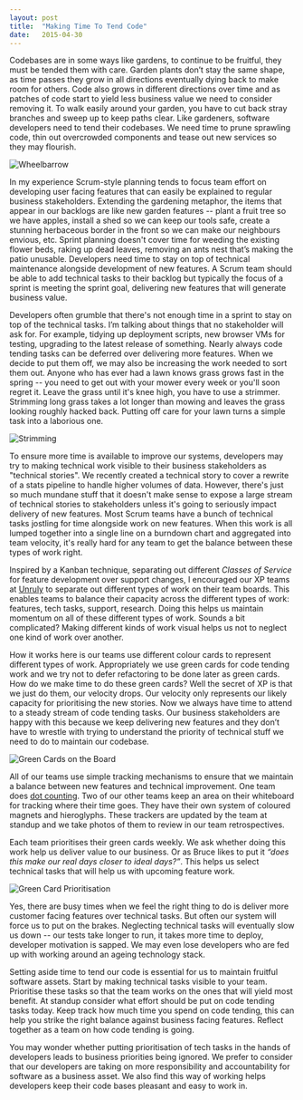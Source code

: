 ```yaml
---
layout: post
title:  "Making Time To Tend Code"
date:   2015-04-30 
---
```


Codebases are in some ways like gardens, to continue to be fruitful, they must be tended them with care. Garden plants don’t stay the same shape, as time passes they grow in all directions eventually dying back to make room for others. Code also grows in different directions over time and as patches of code start to yield less business value we need to consider removing it. To walk easily around your garden, you have to cut back stray branches and sweep up to keep paths clear. Like gardeners, software developers need to tend their codebases. We need time to prune sprawling code, thin out overcrowded components and tease out new services so they may flourish. 

![Wheelbarrow](http://rachelcdavies.github.io/images/Wheelbarrow.jpg)

In my experience Scrum-style planning tends to focus team effort on developing user facing features that can easily be explained to regular business stakeholders. Extending the gardening metaphor, the items that appear in our backlogs are like new garden features -- plant a fruit tree so we have apples, install a shed so we can keep our tools safe, create a stunning herbaceous border in the front so we can make our neighbours envious, etc. Sprint planning doesn't cover time for weeding the existing flower beds, raking up dead leaves, removing an ants nest that’s making the patio unusable. Developers need time to stay on top of technical maintenance alongside development of new features. A Scrum team should be able to add technical tasks to their backlog but typically the focus of a sprint is meeting the sprint goal, delivering new features that will generate business value. 

Developers often grumble that there's not enough time in a sprint to stay on top of the technical tasks. I’m talking about things that no stakeholder will ask for. For example, tidying up deployment scripts, new browser VMs for testing, upgrading to the latest release of something. Nearly always code tending tasks can be deferred over delivering more features. When we decide to put them off, we may also be increasing the work needed to sort them out. Anyone who has ever had a lawn knows grass grows fast in the spring -- you need to get out with your mower every week or you'll soon regret it. Leave the grass until it's knee high, you have to use a strimmer. Strimming long grass takes a lot longer than mowing and leaves the grass looking roughly hacked back. Putting off care for your lawn turns a simple task into a laborious one. 

![Strimming](http://rachelcdavies.github.io/images/strimming.jpg)

To ensure more time is available to improve our systems, developers may try to making technical work visible to their business stakeholders as "technical stories". We recently created a technical story to cover a rewrite of a stats pipeline to handle higher volumes of data. However, there's just so much mundane stuff that it doesn't make sense to expose a large stream of technical stories to stakeholders unless it's going to seriously impact delivery of new features. Most Scrum teams have a bunch of technical tasks jostling for time alongside work on new features. When this work is all lumped together into a single line on a burndown chart and aggregated into team velocity, it's really hard for any team to get the balance between these types of work right.

Inspired by a Kanban technique, separating out different *Classes of Service* for feature development over support changes, I encouraged our XP teams at [Unruly](http://tech.unruly.co) to separate out different types of work on their team boards. This enables  teams to balance their capacity across the different types of work: features, tech tasks, support, research. Doing this helps us maintain momentum on all of these different types of work. Sounds a bit complicated? Making different kinds of work visual helps us not to neglect one kind of work over another.

How it works here is our teams use different colour cards to represent different types of work. Appropriately we use green cards for code tending work and we try not to defer refactoring to be done later as green cards. How do we make time to do these green cards? Well the secret of XP is that we just do them, our velocity drops. Our velocity only represents our likely capacity for prioritising the new stories. Now we always have time to attend to a steady stream of code tending tasks. Our business stakeholders are happy with this because we keep delivering new features and they don’t have to wrestle with trying to understand the priority of technical stuff we need to do to maintain our codebase.

![Green Cards on the Board](http://rachelcdavies.github.io/images/OldTabascoBoard.jpg)

All of our teams use simple tracking mechanisms to ensure that we maintain a balance between new features and technical improvement. One team does [dot counting](http://rachelcdavies.github.io/2014/03/03/dot-counting.html). Two of our other teams keep an area on their whiteboard for tracking where their time goes. They have their own system of coloured magnets and hieroglyphs. These trackers are updated by the team at standup and we take photos of them to review in our team retrospectives.

Each team prioritises their green cards weekly. We ask whether doing this work help us deliver value to our business. Or as Bruce likes to put it *“does this make our real days closer to ideal days?”*. This helps us select technical tasks that will help us with upcoming feature work.

![Green Card Prioritisation](http://rachelcdavies.github.io/images/GreenCardPrioritisation.jpg)

Yes, there are busy times when we feel the right thing to do is deliver more customer facing features over technical tasks. But often our system will force us to put on the brakes. Neglecting technical tasks will eventually slow us down -- our tests take longer to run, it takes more time to deploy, developer motivation is sapped. We may even lose developers who are fed up with working around an ageing technology stack.

Setting aside time to tend our code is essential for us to maintain fruitful software assets. Start by making technical tasks visible to your team. Prioritise these tasks so that the team works on the ones that will yield most benefit. At standup consider what effort should be put on code tending tasks today. Keep track how much time you spend on code tending, this can help you strike the right balance against business facing features. Reflect together as a team on how code tending is going.

You may wonder whether putting prioritisation of tech tasks in the hands of developers leads to business priorities being ignored. We prefer to consider that our developers are taking on more responsibility and accountability for software as a business asset. We also find this way of working helps developers keep their code bases pleasant and easy to work in.